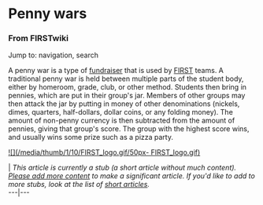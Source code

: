 # Penny wars

### From FIRSTwiki

Jump to: navigation, search

A penny war is a type of [fundraiser](Fundraising "Fundraising" )
that is used by [FIRST](FIRST "FIRST" ) teams. A traditional penny
war is held between multiple parts of the student body, either by homeroom,
grade, club, or other method. Students then bring in pennies, which are put in
their group's jar. Members of other groups may then attack the jar by putting
in money of other denominations (nickels, dimes, quarters, half-dollars,
dollar coins, or any folding money). The amount of non-penny currency is then
subtracted from the amount of pennies, giving that group's score. The group
with the highest score wins, and usually wins some prize such as a pizza
party.

[![](/media/thumb/1/10/FIRST_logo.gif/50px-
FIRST_logo.gif)](Image:FIRST_logo.gif "" )

|  _This article is currently a stub (a short article without much content).
[Please add more
content](http://www.firstwiki.net/index.php?title=Penny_wars&action=edit
"http://www.firstwiki.net/index.php?title=Penny_wars&action=edit" ) to make a
significant article. If you'd like to add to more stubs, look at the list of
[short articles](Special:Shortpages "Special:Shortpages" )._  
---|---  
  
